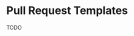 # Pull Request Templates

TODO

<!--
https://github.com/webdevcody/code-racer/blob/main/.github/pull_request_template.md
-->
